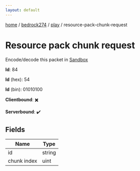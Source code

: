 ```yaml
---
layout: default
---
```


[home](/)  /  [bedrock274](/protocol/bedrock274)  /  [play](/protocol/bedrock274/play)  /  resource-pack-chunk-request

# Resource pack chunk request

Encode/decode this packet in [Sandbox](../../../sandbox/bedrock274#Play.ResourcePackChunkRequest)

**Id**: 84

**Id** (hex): 54

**Id** (bin): 01010100

**Clientbound**: ✖️

**Serverbound**: ✔️

## Fields

Name | Type
---|---
id | string
chunk index | uint

